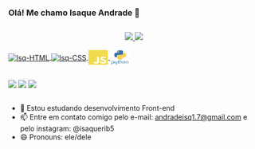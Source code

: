 ### Olá! Me chamo Isaque Andrade 👋

##

<div align="center">
  <a href="https://github.com/Isaque4nd">
  <img height="160em" src="https://github-readme-stats.vercel.app/api?username=Isaque4nd&show_icons=true&theme=github_dark&include_all_commits=true&count_private=true"/>
  <img height="160em" src="https://github-readme-stats.vercel.app/api/top-langs/?username=Isaque4nd&layout=compact&langs_count=7&theme=github_dark"/>
</div>

<div style="display: inline_block"><br>
  <img align="center" alt="Isq-HTML" height="30" width="40" src="https://cdn.jsdelivr.net/gh/devicons/devicon/icons/html5/html5-original.svg">
  <img align="center" alt="Isq-CSS" height="30" width="40" src="https://cdn.jsdelivr.net/gh/devicons/devicon/icons/css3/css3-original.svg">
  <img align="center" alt="Isq-Js" height="30" width="40" src="https://raw.githubusercontent.com/devicons/devicon/master/icons/javascript/javascript-plain.svg">
  <img align="center" alt="Isq-Js" height="30" width="40" src="https://raw.githubusercontent.com/devicons/devicon/master/icons/python/python-original-wordmark.svg">
  
   ##
   
 <div>
  <a href="https://www.instagram.com/isaquerib5/" target="_blank"><img src="https://img.shields.io/badge/-Instagram-%23E4405F?style=for-the-badge&logo=instagram&logoColor=white" target="_blank"></a>
  <a href = "mailto:andradeisq1.7@gmail.com"><img src="https://img.shields.io/badge/-Gmail-%23333?style=for-the-badge&logo=gmail&logoColor=white" target="_blank"></a>
  <a href="https://www.linkedin.com/in/isaque-andrade-2113581a4/" target="_blank"><img src="https://img.shields.io/badge/-LinkedIn-%230077B5?style=for-the-badge&logo=linkedin&logoColor=white" target="_blank"></a> 
 
 </div>
 
 ##
 
- 🌱 Estou estudando desenvolvimento Front-end
- 📫 Entre em contato comigo pelo e-mail: andradeisq1.7@gmail.com e pelo instagram: @isaquerib5
- 😄 Pronouns: ele/dele

